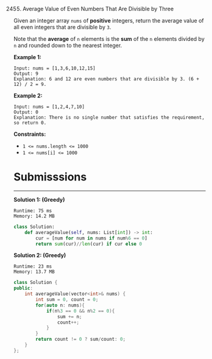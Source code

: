 2455. Average Value of Even Numbers That Are Divisible by Three

Given an integer array `nums` of **positive** integers, return the average value of all even integers that are divisible by `3`.

Note that the **average** of `n` elements is the **sum** of the `n` elements divided by `n` and rounded down to the nearest integer.

 

**Example 1:**
```
Input: nums = [1,3,6,10,12,15]
Output: 9
Explanation: 6 and 12 are even numbers that are divisible by 3. (6 + 12) / 2 = 9.
```

**Example 2:**
```
Input: nums = [1,2,4,7,10]
Output: 0
Explanation: There is no single number that satisfies the requirement, so return 0.
```

**Constraints:**

* `1 <= nums.length <= 1000`
* `1 <= nums[i] <= 1000`

# Submisssions
---
**Solution 1: (Greedy)**
```
Runtime: 75 ms
Memory: 14.2 MB
```
```python
class Solution:
    def averageValue(self, nums: List[int]) -> int:
        cur = [num for num in nums if num%6 == 0]
        return sum(cur)//len(cur) if cur else 0
```

**Solution 2: (Greedy)**
```
Runtime: 23 ms
Memory: 13.7 MB
```
```c++
class Solution {
public:
    int averageValue(vector<int>& nums) {
        int sum = 0, count = 0;
        for(auto n: nums){
            if(n%3 == 0 && n%2 == 0){
                sum += n;
                count++;
            }
        }
        return count != 0 ? sum/count: 0;
    }
};
```
